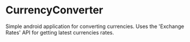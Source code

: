 # CurrencyConverter
Simple android application for converting currencies.
Uses the 'Exchange Rates' API for getting latest currencies rates.
